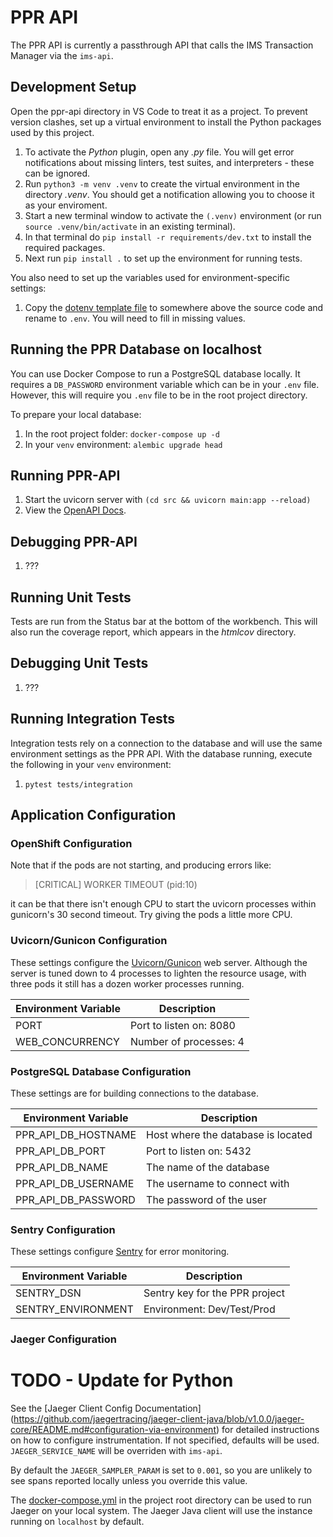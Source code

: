 # PPR API

The PPR API is currently a passthrough API that calls the IMS Transaction Manager via the `ims-api`.


## Development Setup

Open the ppr-api directory in VS Code to treat it as a project. To prevent version clashes, set up a virtual environment
to install the Python packages used by this project.

1. To activate the *Python* plugin, open any *.py* file. You will get error notifications about missing linters, test
suites, and interpreters - these can be ignored.
1. Run `python3 -m venv .venv` to create the virtual environment in the directory *.venv*. You should get a notification
allowing you to choose it as your enviroment.
1. Start a new terminal window to activate the `(.venv)` environment (or run `source .venv/bin/activate` in an existing
terminal).
1. In that terminal do `pip install -r requirements/dev.txt` to install the required packages.
1. Next run `pip install .` to set up the environment for running tests.

You also need to set up the variables used for environment-specific settings:
1. Copy the [dotenv template file](../docs/dotenv_template) to somewhere above the source code and rename to `.env`. You
will need to fill in missing values.


## Running the PPR Database on localhost

You can use Docker Compose to run a PostgreSQL database locally. It requires a `DB_PASSWORD` environment variable which
can be in your `.env` file.  However, this will require you `.env` file to be in the root project directory.

To prepare your local database:
1. In the root project folder: `docker-compose up -d`
1. In your `venv` environment: `alembic upgrade head`


## Running PPR-API

1. Start the uvicorn server with `(cd src && uvicorn main:app --reload)`
1. View the [OpenAPI Docs](http://127.0.0.1:8000/docs).


## Debugging PPR-API

1. ???


## Running Unit Tests

Tests are run from the Status bar at the bottom of the workbench. This will also run the coverage report, which appears
in the *htmlcov* directory.


## Debugging Unit Tests

1. ???


## Running Integration Tests

Integration tests rely on a connection to the database and will use the same environment settings as the PPR API. With
the database running, execute the following in your `venv` environment:
1. `pytest tests/integration`


## Application Configuration

### OpenShift Configuration

Note that if the pods are not starting, and producing errors like:

> [CRITICAL] WORKER TIMEOUT (pid:10)

it can be that there isn't enough CPU to start the uvicorn processes within gunicorn's 30 second timeout. Try giving the
pods a little more CPU.

### Uvicorn/Gunicon Configuration

These settings configure the [Uvicorn/Gunicon](https://github.com/tiangolo/uvicorn-gunicorn-fastapi-docker) web server.
Although the server is tuned down to 4 processes to lighten the resource usage, with three pods it still has a dozen
worker processes running.

| Environment Variable | Description             |
| -------------------- | ----------------------- |
| PORT                 | Port to listen on: 8080 |
| WEB_CONCURRENCY      | Number of processes: 4  |

### PostgreSQL Database Configuration

These settings are for building connections to the database.

| Environment Variable | Description                        |
| -------------------- | ---------------------------------- |
| PPR_API_DB_HOSTNAME  | Host where the database is located |
| PPR_API_DB_PORT      | Port to listen on: 5432            |
| PPR_API_DB_NAME      | The name of the database           |
| PPR_API_DB_USERNAME  | The username to connect with       |
| PPR_API_DB_PASSWORD  | The password of the user           |

### Sentry Configuration

These settings configure [Sentry](https://sentry.io) for error monitoring.

| Environment Variable | Description                    |
| -------------------- | ------------------------------ |
| SENTRY_DSN           | Sentry key for the PPR project |
| SENTRY_ENVIRONMENT   | Environment: Dev/Test/Prod     |

### Jaeger Configuration

# TODO - Update for Python

See the [Jaeger Client Config Documentation]
(https://github.com/jaegertracing/jaeger-client-java/blob/v1.0.0/jaeger-core/README.md#configuration-via-environment)
for detailed instructions on how to configure instrumentation. If not specified, defaults will be used.
`JAEGER_SERVICE_NAME` will be overriden with `ims-api`.

By default the `JAEGER_SAMPLER_PARAM` is set to `0.001`, so you are unlikely to see spans reported locally unless you
override this value.

The [docker-compose.yml](../docker-compose.yml) in the project root directory can be used to run Jaeger on your local
system. The Jaeger Java client will use the instance running on `localhost` by default.
